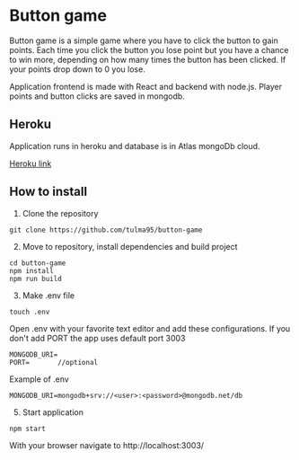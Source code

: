 # Button game
Button game is a simple game where you have to click the button to gain points. Each time you click the button you lose point but you have a chance to win more, depending on how many times the button has been clicked. If your points drop down to 0 you lose.

Application frontend is made with React and backend with node.js. Player points and button clicks are saved in mongodb.

## Heroku
Application runs in heroku and database is in Atlas mongoDb cloud.

[Heroku link](https://button-game-koodijahti.herokuapp.com/)


## How to install
1. Clone the repository
```
git clone https://github.com/tulma95/button-game
```

2. Move to repository, install dependencies and build project
```
cd button-game
npm install
npm run build
```

3. Make .env file
```
touch .env
```

Open .env with your favorite text editor and add these configurations. If you don't add PORT the app uses default port 3003
```
MONGODB_URI=
PORT=       //optional
```
Example of .env
```
MONGODB_URI=mongodb+srv://<user>:<password>@mongodb.net/db
```

5. Start application
```
npm start
```

With your browser navigate to http://localhost:3003/


